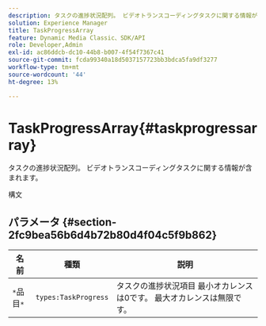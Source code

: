 ```yaml
---
description: タスクの進捗状況配列。 ビデオトランスコーディングタスクに関する情報が含まれます。
solution: Experience Manager
title: TaskProgressArray
feature: Dynamic Media Classic、SDK/API
role: Developer,Admin
exl-id: ac86ddcb-dc10-44b8-b007-4f54f7367c41
source-git-commit: fcda99340a18d5037157723bb3bdca5fa9df3277
workflow-type: tm+mt
source-wordcount: '44'
ht-degree: 13%

---
```


# TaskProgressArray{#taskprogressarray}

タスクの進捗状況配列。 ビデオトランスコーディングタスクに関する情報が含まれます。

構文

## パラメータ {#section-2fc9bea56b6d4b72b80d4f04c5f9b862}

| 名前 | 種類 | 説明 |
|---|---|---|
| `*`品目`*` | `types:TaskProgress` | タスクの進捗状況項目 最小オカレンスは0です。 最大オカレンスは無限です。 |
